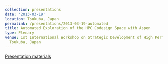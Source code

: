 ```yaml
---
collection: presentations
date: '2013-03-19'
location: Tsukuba, Japan
permalink: /presentations/2013-03-19-automated
title: Automated Exploration of the HPC Codesign Space with Aspen
type: Plenary
venue: 1st International Workshop on Strategic Development of High Performance Computers,
  Tsukuba, Japan
---
```


[Presentation materials](http://www.open-supercomputer.org/workshop/iwsdhpc/iwsdhpc-1/)
